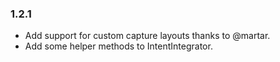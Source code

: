 ### 1.2.1

* Add support for custom capture layouts thanks to @martar.
* Add some helper methods to IntentIntegrator.